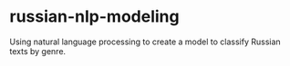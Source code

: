 # russian-nlp-modeling
Using natural language processing to create a model to classify Russian texts by genre.
